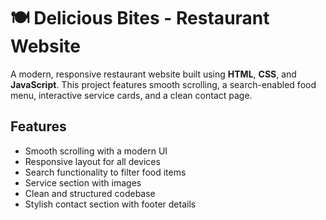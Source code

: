 # 🍽️ Delicious Bites - Restaurant Website

A modern, responsive restaurant website built using **HTML**, **CSS**, and **JavaScript**. This project features smooth scrolling, a search-enabled food menu, interactive service cards, and a clean contact page.

## Features

- Smooth scrolling with a modern UI
- Responsive layout for all devices
- Search functionality to filter food items
- Service section with images
- Clean and structured codebase
- Stylish contact section with footer details

